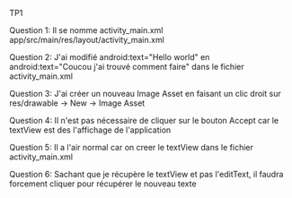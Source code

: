 TP1

Question 1: 
Il se nomme activity_main.xml
app/src/main/res/layout/activity_main.xml

Question 2:
J'ai modifié android:text="Hello world" en android:text="Coucou j'ai trouvé comment faire" dans 
le fichier activity_main.xml

Question 3:
J'ai créer un nouveau Image Asset en faisant un clic droit sur res/drawable -> New -> Image Asset

Question 4:
Il n'est pas nécessaire de cliquer sur le bouton Accept car le textView est des l'affichage de l'application

Question 5:
Il a l'air normal car on creer le textView dans le fichier activity_main.xml

Question 6:
Sachant que je récupère le textView et pas l'editText, il faudra forcement cliquer pour récupérer le nouveau texte